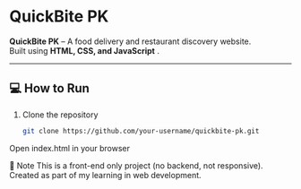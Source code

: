 # QuickBite PK

**QuickBite PK** – A food delivery and restaurant discovery website.  
Built using **HTML, CSS, and JavaScript** .

---

## 💻 How to Run
1. Clone the repository  
   ```bash
   git clone https://github.com/your-username/quickbite-pk.git
Open index.html in your browser

📌 Note
This is a front-end only project (no backend, not responsive).
Created as part of my learning in web development.
